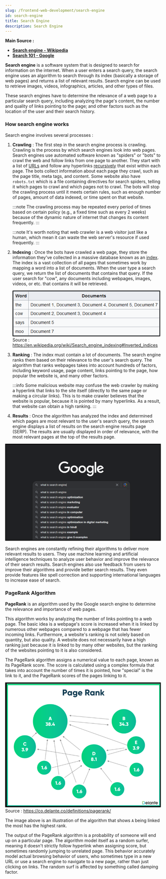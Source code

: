 ```yaml
---
slug: /frontend-web-development/search-engine
id: search-engine
title: Search Engine
description: Search Engine
---
```


**Main Source :**

- **[Search engine - Wikipedia](https://en.wikipedia.org/wiki/Search_engine)**
- **[Search 101 - Google](https://youtu.be/syKY8CrHkck?si=0cgD0sv7-jgOR2y3)**

**Search engine** is a software system that is designed to search for information on the internet. When a user enters a search query, the search engine uses an algorithm to search through its index (basically a storage of web pages) and returns a list of relevant results. Search engine can be used to retrieve images, videos, infographics, articles, and other types of files.

These search engines have to determine the relevance of a web page to a particular search query, including analyzing the page's content, the number and quality of links pointing to the page; and other factors such as the location of the user and their search history.

### How search engine works

Search engine involves several processes :

1. **Crawling** : The first step in the search engine process is crawling. Crawling is the process by which search engines look into web pages. Search engines use automated software known as "spiders" or "bots" to crawl the web and follow links from one page to another. They start with a list of [URLs](/frontend-web-development/web-url) and follow any hyperlinks [recursively](/data-structures-and-algorithms/recursion) that exist within each page. The bots collect information about each page they crawl, such as the page title, meta tags, and content. Some website also have `robots.txt` which is a file containing directives for search spiders, telling it which pages to crawl and which pages not to crawl. The bots will stop the crawling process until it meets certain rules, such as enough number of pages, amount of data indexed, or time spent on that website.

   :::note
   The crawling process may be repeated every period of times based on certain policy (e.g., a fixed time such as every 2 weeks) because of the dynamic nature of internet that changes its content frequently.
   :::

   :::note
   It's worth noting that web crawler is a web visitor just like a human, which mean it can waste the web server's resource if used frequently.
   :::

2. **Indexing** : Once the bots have crawled a web page, they store the information they've collected in a massive database known as an [index](/database-system/database-index). The index is a vast collection of all pages that sometimes work by mapping a word into a list of documents. When the user type a search query, we return the list of documents that contains that query. If the user search for "cow", any documents including webpages, images, videos, or etc. that contains it will be retrieved.

   ![Indexing example](./indexing.png)  
   Source : https://en.wikipedia.org/wiki/Search_engine_indexing#Inverted_indices

3. **Ranking** : The index must contain a lot of documents. The search engine ranks them based on their relevance to the user's search query. The algorithm that ranks webpages takes into account hundreds of factors, including keyword usage, page content, links pointing to the page, how popular the website is, and many other factors.

   :::info
   Some malicious website may confuse the web crawler by making a hyperlink that links to the site itself (directly to the same page or making a circular links). This is to make crawler believes that the website is popular, because it is pointed by many hyperlinks. As a result, that website can obtain a high ranking.
   :::

4. **Results** : Once the algorithm has analyzed the index and determined which pages are most relevant to the user's search query, the search engine displays a list of results on the search engine results page (SERP). The results are usually displayed in order of relevance, with the most relevant pages at the top of the results page.

![Google as search engine example](./search-engine-example.png)

Search engines are constantly refining their algorithms to deliver more relevant results to users. They use machine learning and artificial intelligence techniques to analyze user behavior and improve the relevance of their search results. Search engines also use feedback from users to improve their algorithms and provide better search results. They even provide features like spell correction and supporting international languages to increase ease of search.

### PageRank Algorithm

**PageRank** is an algorithm used by the Google search engine to determine the relevance and importance of web pages.

This algorithm works by analyzing the number of links pointing to a web page. The basic idea is a webpage's score is increased when it is linked by numerous other webpages compared to a webpage that has fewer incoming links. Furthermore, a website's ranking is not solely based on quantity, but also quality. A website does not necessarily have a high ranking just because it is linked to by many other websites, but the ranking of the websites pointing to it is also considered.

The PageRank algorithm assigns a numerical value to each page, known as its PageRank score. The score is calculated using a complex formula that takes into account the number of times it is pointed, how "special" is the link to it, and the PageRank scores of the pages linking to it.

![Shows node that link to each other with the most link having the highest score](./page-rank.png)  
Source : https://co.delante.co/definitions/pagerank/

The image above is an illustration of the algorithm that shows `A` being linked the most has the highest rank.

The output of the PageRank algorithm is a probability of someone will end up on a particular page. The algorithm model itself as a random surfer, meaning it doesn't strictly follow hyperlink when assigning score, but sometimes randomly jumping to unrelated page. This behavior accurately model actual browsing behavior of users, who sometimes type in a new URL or use a search engine to navigate to a new page, rather than just clicking on links. The random surf is affected by something called damping factor.
